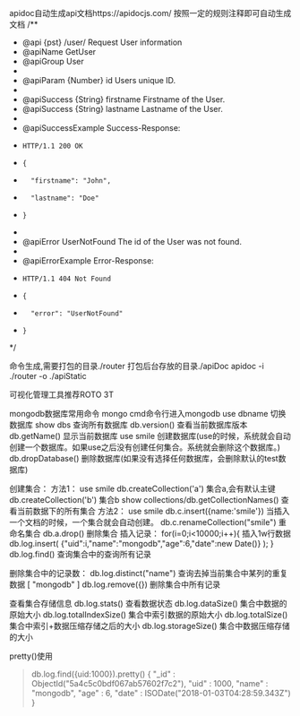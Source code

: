 apidoc自动生成api文档https://apidocjs.com/
按照一定的规则注释即可自动生成文档
/**
 * @api {pst} /user/ Request User information
 * @apiName GetUser
 * @apiGroup User
 *
 * @apiParam {Number} id Users unique ID.
 *
 * @apiSuccess {String} firstname Firstname of the User.
 * @apiSuccess {String} lastname  Lastname of the User.
 *
 * @apiSuccessExample Success-Response:
 *     HTTP/1.1 200 OK
 *     {
 *       "firstname": "John",
 *       "lastname": "Doe"
 *     }
 *
 * @apiError UserNotFound The id of the User was not found.
 *
 * @apiErrorExample Error-Response:
 *     HTTP/1.1 404 Not Found
 *     {
 *       "error": "UserNotFound"
 *     }
 */

命令生成,需要打包的目录./router  打包后台存放的目录./apiDoc
apidoc -i ./router -o ./apiStatic

可视化管理工具推荐ROTO 3T

mongodb数据库常用命令
mongo				cmd命令行进入mongodb
use dbname			切换数据库
show dbs			查询所有数据库
db.version()		查看当前数据库版本
db.getName()		显示当前数据库
use smile			创建数据库(use的时候，系统就会自动创建一个数据库。如果use之后没有创建任何集合。系统就会删除这个数据库。)
db.dropDatabase()	删除数据库(如果没有选择任何数据库，会删除默认的test数据库)

创建集合：
	方法1：
	use smile
	db.createCollection('a') 	集合a,会有默认主键
	db.createCollection('b')	集合b
show collections/db.getCollectionNames()	查看当前数据下的所有集合
	方法2：
	use smile
	db.c.insert({name:'smile'})	当插入一个文档的时候，一个集合就会自动创建。
db.c.renameCollection("smile")	重命名集合
db.a.drop()	
					删除集合
插入记录：
for(i=0;i<10000;i++){ 			  插入1w行数据
	db.log.insert(
		{"uid":i,"name":"mongodb","age":6,"date":new Date()}
	); 
	} 
db.log.find()					查询集合中的查询所有记录

删除集合中的记录数：
db.log.distinct("name") 		查询去掉当前集合中某列的重复数据 [ "mongodb" ] 
db.log.remove({})				删除集合中所有记录

查看集合存储信息
db.log.stats() 					查看数据状态 
db.log.dataSize()				集合中数据的原始大小 
db.log.totalIndexSize()			集合中索引数据的原始大小 
db.log.totalSize()				集合中索引+数据压缩存储之后的大小 
db.log.storageSize()			集合中数据压缩存储的大小

pretty()使用
> db.log.find({uid:1000}).pretty() { "_id" : ObjectId("5a4c5c0bdf067ab57602f7c2"), "uid" : 1000, "name" : "mongodb", "age" : 6, "date" : ISODate("2018-01-03T04:28:59.343Z") }


